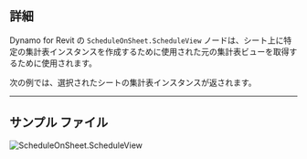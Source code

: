 ## 詳細
Dynamo for Revit の `ScheduleOnSheet.ScheduleView` ノードは、シート上に特定の集計表インスタンスを作成するために使用された元の集計表ビューを取得するために使用されます。

次の例では、選択されたシートの集計表インスタンスが返されます。

___
## サンプル ファイル

![ScheduleOnSheet.ScheduleView](./Revit.Elements.ScheduleOnSheet.ScheduleView_img.jpg)
